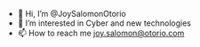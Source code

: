 - 👋 Hi, I’m @JoySalomonOtorio
- 👀 I’m interested in Cyber and new technologies
- 📫 How to reach me joy.salomon@otorio.com

<!---
JoySalomonOtorio/JoySalomonOtorio is a ✨ special ✨ repository because its `README.md` (this file) appears on your GitHub profile.
You can click the Preview link to take a look at your changes.
--->
